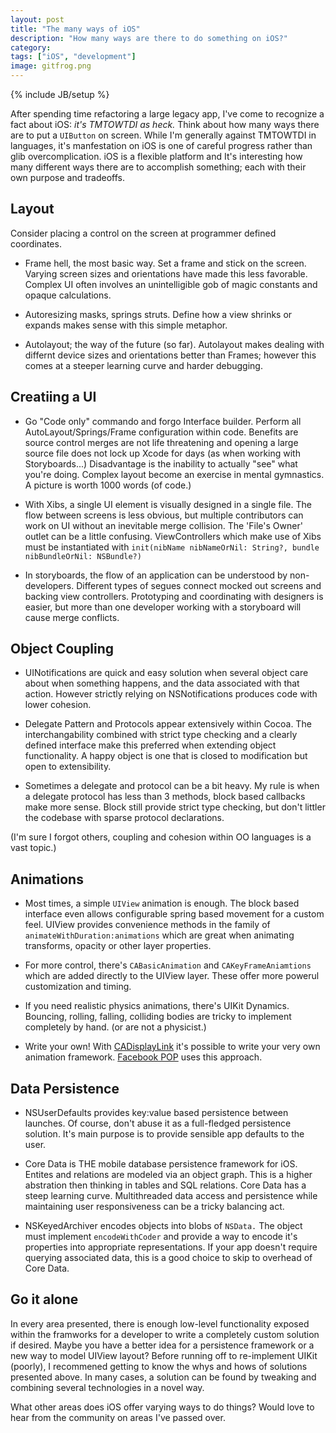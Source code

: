 ```yaml
---
layout: post
title: "The many ways of iOS"
description: "How many ways are there to do something on iOS?"
category: 
tags: ["iOS", "development"]
image: gitfrog.png
---
```

{% include JB/setup %}

After spending time refactoring a large legacy app, I've come to recognize a
fact about iOS: _it's TMTOWTDI as heck._ Think about how many ways there are to
put a `UIButton` on screen. While I'm generally against TMTOWTDI in
languages, it's manfestation on iOS is one of careful progress
rather than glib overcomplication. iOS is a flexible platform and It's interesting 
how many different ways there are to accomplish something; each with their own purpose 
and tradeoffs.

## Layout
Consider placing a control on the screen at programmer defined coordinates.

- Frame hell, the most basic way. Set a frame and stick on the screen.
  Varying screen sizes and orientations have made this less favorable. Complex
  UI often involves an unintelligible gob of magic constants and opaque
  calculations.

- Autoresizing masks, springs struts. Define how a view shrinks or expands
  makes sense with this simple metaphor.

- Autolayout; the way of the future (so far). Autolayout makes dealing with
  differnt device sizes and orientations better than Frames; however this comes at a steeper
  learning curve and harder debugging.

## Creatiing a UI

- Go "Code only" commando and forgo Interface builder. Perform all
  AutoLayout/Springs/Frame configuration within code.  Benefits are source
  control merges are not life threatening and opening a large source file does
  not lock up Xcode for days (as when working with Storyboards...)
  Disadvantage is the inability to actually "see" what you're
  doing. Complex layout become an exercise in mental gymnastics.
  A picture is worth 1000 words (of code.)

- With Xibs, a single UI element is visually designed in a single file. The
  flow between screens is less obvious, but multiple contributors can work on
  UI without an inevitable merge collision.
  The 'File's Owner' outlet can be a little confusing. ViewControllers
  which make use of Xibs must be instantiated with `init(nibName nibNameOrNil: String?,
      bundle nibBundleOrNil: NSBundle?)`

- In storyboards, the flow of an application can be understood by
  non-developers. Different types of segues connect mocked out screens and
  backing view controllers. Prototyping and coordinating with designers
  is easier, but more than one developer working with a storyboard will cause
  merge conflicts.

## Object Coupling

- UINotifications are quick and easy solution when several object care about when
  something happens, and the data associated with that action. However strictly
  relying on NSNotifications produces code with lower cohesion. 

- Delegate Pattern and Protocols appear extensively within Cocoa. The
  interchangability combined with strict type checking and a clearly defined
  interface make this preferred when extending object functionality. A happy
  object is one that is closed to modification but open to extensibility.

- Sometimes a delegate and protocol can be a bit heavy. My rule is when a
  delegate protocol has less than 3 methods, block based callbacks make more
  sense. Block still provide strict type checking, but don't littler the
  codebase with sparse protocol declarations.

(I'm sure I forgot others, coupling and cohesion within OO languages is a vast
  topic.)

## Animations
- Most times, a simple `UIView` animation is enough. The block based interface
  even allows configurable spring based movement for a custom feel.
  UIView provides convenience methods in the family of `animateWithDuration:animations` 
  which are great when animating transforms, opacity or other layer properties.

- For more control, there's `CABasicAnimation` and `CAKeyFrameAniamtions` which
  are added directly to the UIView layer. These offer more powerul
  customization and timing.

- If you need realistic physics animations, there's UIKit Dynamics. Bouncing,
  rolling, falling, colliding bodies are tricky to implement completely by
  hand. (or are not a physicist.)

 - Write your own! With [CADisplayLink](http://www.bigspaceship.com/ios-animation-intervals/) it's possible to write your very own
   animation framework. [Facebook POP](https://github.com/facebook/pop) uses this approach.

## Data Persistence

- NSUserDefaults provides key:value based persistence between launches. Of
  course, don't abuse it as a full-fledged persistence solution. It's main
  purpose is to provide sensible app defaults to the user.

- Core Data is THE mobile database persistence framework for iOS. Entites and relations are modeled via an object graph. This is a higher abstration then thinking in tables and SQL relations.
Core Data has a steep learning curve. Multithreaded data access and persistence while maintaining user responsiveness 
can be a tricky balancing act.

- NSKeyedArchiver encodes objects into blobs of `NSData.` The object must
  implement `encodeWithCoder` and provide a way to encode it's properties into
  appropriate representations. If your app doesn't require querying associated
  data, this is a good choice to skip to overhead of Core Data.

## Go it alone
In every area presented, there is enough low-level functionality exposed
within the framworks for a developer to write a completely custom solution if
desired. Maybe you have a better idea for a persistence framework or a new way
to model UIView layout? Before running off to re-implement UIKit (poorly), I
recommened getting to know the whys and hows of solutions presented above. In
many cases, a solution can be found by tweaking and combining several
technologies in a novel way.

What other areas does iOS offer varying ways to do things? Would love to hear
from the community on areas I've passed over.
